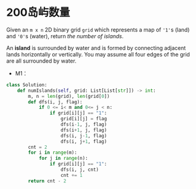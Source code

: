 # 200岛屿数量

Given an `m x n` 2D binary grid `grid` which represents a map of `'1'`s (land) and `'0'`s (water), return *the number of islands*.

An **island** is surrounded by water and is formed by connecting adjacent lands horizontally or vertically. You may assume all four edges of the grid are all surrounded by water.

* M1：

```python
class Solution:
    def numIslands(self, grid: List[List[str]]) -> int:
        m, n = len(grid), len(grid[0])
        def dfs(i, j, flag):
            if 0 <= i< m and 0<= j < n:
                if grid[i][j] == "1":
                    grid[i][j] = flag
                    dfs(i-1, j, flag)
                    dfs(i+1, j, flag)
                    dfs(i, j-1, flag)
                    dfs(i, j+1, flag)
        cnt = 2
        for i in range(m):
            for j in range(n):
                if grid[i][j] == "1":
                    dfs(i, j, cnt)
                    cnt += 1
        return cnt - 2
```

